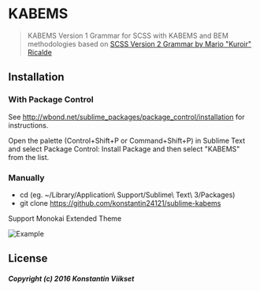 # KABEMS

> KABEMS Version 1 Grammar for SCSS with KABEMS and BEM methodologies based on [SCSS Version 2 Grammar by Mario "Kuroir" Ricalde](https://github.com/MarioRicalde/SCSS.tmbundle)

## Installation

### With Package Control

See http://wbond.net/sublime_packages/package_control/installation for instructions.

Open the palette (Control+Shift+P or Command+Shift+P) in Sublime Text and select Package Control: Install Package and then select "KABEMS" from the list.

### Manually

 * cd <YOUR PACKAGES DIRECTORY> (eg. ~/Library/Application\ Support/Sublime\ Text\ 3/Packages)
 * git clone https://github.com/konstantin24121/sublime-kabems

Support Monokai Extended Theme

![Example](http://oi67.tinypic.com/15otqvp.jpg)

## License

##### Copyright (c) 2016 Konstantin Viikset